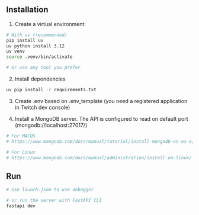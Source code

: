
## Installation

1. Create a virtual environment:

```bash
# With uv (recommended)
pip install uv
uv python install 3.12
uv venv
source .venv/bin/activate 

# Or use any tool you prefer
```

2. Install dependencies

```bash
uv pip install -r requirements.txt
```

3. Create .env based on .env_template (you need a registered application in Twitch dev console)

4. Install a MongoDB server. The API is configured to read on default port (mongodb://localhost:27017/)

```bash
# For MACOS
# https://www.mongodb.com/docs/manual/tutorial/install-mongodb-on-os-x/

# For Linux
# https://www.mongodb.com/docs/manual/administration/install-on-linux/
```

## Run

```bash
# Use launch.json to use debugger

# or run the server with FastAPI CLI
fastapi dev
```
